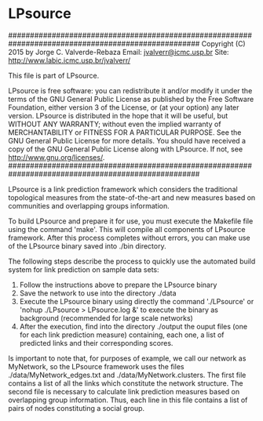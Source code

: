 # LPsource
####################################################################################################
Copyright (C) 2015 by Jorge C. Valverde-Rebaza
Email: jvalverr@icmc.usp.br
Site: http://www.labic.icmc.usp.br/jvalverr/

This file is part of LPsource.

LPsource is free software: you can redistribute it and/or modify it under the terms of the GNU General Public License
as published by the Free Software Foundation, either version 3 of the License, or (at your option) any later version.
LPsource is distributed in the hope that it will be useful, but WITHOUT ANY WARRANTY; without even the implied warranty
of MERCHANTABILITY or FITNESS FOR A PARTICULAR PURPOSE. See the GNU General Public License for more details. You should
have received a copy of the GNU General Public License along with LPsource. If not, see <http://www.gnu.org/licenses/>.
####################################################################################################

LPsource is a link prediction framework which considers the traditional topological measures from the state-of-the-art and 
new measures based on communities and overlapping groups information.

To build LPsource and prepare it for use, you must execute the Makefile file using the command 'make'. This will compile 
all components of LPsource framework. After this process completes without errors, you can make use of the LPsource binary 
saved into ./bin directory.

The following steps describe the process to quickly use the automated build system for link prediction on sample data sets:

1. Follow the instructions above to prepare the LPsource binary
2. Save the network to use into the directory ./data
3. Execute the LPsource binary using directly the command './LPsource' or 'nohup ./LPsource > LPsource.log &' to execute the binary as background (recommended for large scale networks)
4. After the execution, find into the directory ./output the ouput files (one for each link prediction measure) containing, each one, a list of predicted links and their corresponding scores.

Is important to note that, for purposes of example, we call our network as MyNetwork, so the LPsource framework uses the files ./data/MyNetwork_edges.txt and ./data/MyNetwork.clusters. The first file contains a list of all the links which constitute the network structure. The second file is necessary to calculate link prediction measures based on overlapping group information. Thus, each line in this file contains a list of pairs of nodes constituting a social group.

